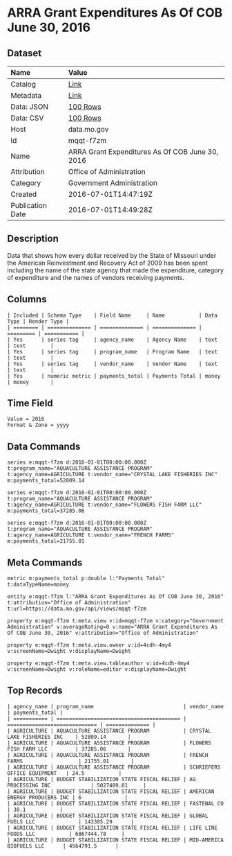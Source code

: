 # ARRA Grant Expenditures As Of COB June 30, 2016

## Dataset

| Name | Value |
| :--- | :---- |
| Catalog | [Link](https://catalog.data.gov/dataset/arra-grant-expenditures-as-of-cob-june-30-2016) |
| Metadata | [Link](https://data.mo.gov/api/views/mqqt-f7zm) |
| Data: JSON | [100 Rows](https://data.mo.gov/api/views/mqqt-f7zm/rows.json?max_rows=100) |
| Data: CSV | [100 Rows](https://data.mo.gov/api/views/mqqt-f7zm/rows.csv?max_rows=100) |
| Host | data.mo.gov |
| Id | mqqt-f7zm |
| Name | ARRA Grant Expenditures As Of COB June 30, 2016 |
| Attribution | Office of Administration |
| Category | Government Administration |
| Created | 2016-07-01T14:47:19Z |
| Publication Date | 2016-07-01T14:49:28Z |

## Description

Data that shows how every dollar received by the State of Missouri under the American Reinvestment and Recovery Act of 2009 has been spent including the name of the state agency that made the expenditure, category of expenditure and the names of vendors receiving payments.

## Columns

```ls
| Included | Schema Type    | Field Name     | Name           | Data Type | Render Type |
| ======== | ============== | ============== | ============== | ========= | =========== |
| Yes      | series tag     | agency_name    | Agency Name    | text      | text        |
| Yes      | series tag     | program_name   | Program Name   | text      | text        |
| Yes      | series tag     | vendor_name    | Vendor Name    | text      | text        |
| Yes      | numeric metric | payments_total | Payments Total | money     | money       |
```

## Time Field

```ls
Value = 2016
Format & Zone = yyyy
```

## Data Commands

```ls
series e:mqqt-f7zm d:2016-01-01T00:00:00.000Z t:program_name="AQUACULTURE ASSISTANCE PROGRAM" t:agency_name=AGRICULTURE t:vendor_name="CRYSTAL LAKE FISHERIES INC" m:payments_total=52809.14

series e:mqqt-f7zm d:2016-01-01T00:00:00.000Z t:program_name="AQUACULTURE ASSISTANCE PROGRAM" t:agency_name=AGRICULTURE t:vendor_name="FLOWERS FISH FARM LLC" m:payments_total=37285.06

series e:mqqt-f7zm d:2016-01-01T00:00:00.000Z t:program_name="AQUACULTURE ASSISTANCE PROGRAM" t:agency_name=AGRICULTURE t:vendor_name="FRENCH FARMS" m:payments_total=21755.01
```

## Meta Commands

```ls
metric m:payments_total p:double l:"Payments Total" t:dataTypeName=money

entity e:mqqt-f7zm l:"ARRA Grant Expenditures As Of COB June 30, 2016" t:attribution="Office of Administration" t:url=https://data.mo.gov/api/views/mqqt-f7zm

property e:mqqt-f7zm t:meta.view v:id=mqqt-f7zm v:category="Government Administration" v:averageRating=0 v:name="ARRA Grant Expenditures As Of COB June 30, 2016" v:attribution="Office of Administration"

property e:mqqt-f7zm t:meta.view.owner v:id=4cdh-4my4 v:screenName=Dwight v:displayName=Dwight

property e:mqqt-f7zm t:meta.view.tableauthor v:id=4cdh-4my4 v:screenName=Dwight v:roleName=editor v:displayName=Dwight
```

## Top Records

```ls
| agency_name | program_name                             | vendor_name                   | payments_total | 
| =========== | ======================================== | ============================= | ============== | 
| AGRICULTURE | AQUACULTURE ASSISTANCE PROGRAM           | CRYSTAL LAKE FISHERIES INC    | 52809.14       | 
| AGRICULTURE | AQUACULTURE ASSISTANCE PROGRAM           | FLOWERS FISH FARM LLC         | 37285.06       | 
| AGRICULTURE | AQUACULTURE ASSISTANCE PROGRAM           | FRENCH FARMS                  | 21755.01       | 
| AGRICULTURE | AQUACULTURE ASSISTANCE PROGRAM           | SCHRIEFERS OFFICE EQUIPMENT   | 24.5           | 
| AGRICULTURE | BUDGET STABILIZATION STATE FISCAL RELIEF | AG PROCESSING INC             | 5027409.01     | 
| AGRICULTURE | BUDGET STABILIZATION STATE FISCAL RELIEF | AMERICAN ENERGY PRODUCERS INC | 6              | 
| AGRICULTURE | BUDGET STABILIZATION STATE FISCAL RELIEF | FASTENAL CO                   | 38.1           | 
| AGRICULTURE | BUDGET STABILIZATION STATE FISCAL RELIEF | GLOBAL FUELS LLC              | 143305.29      | 
| AGRICULTURE | BUDGET STABILIZATION STATE FISCAL RELIEF | LIFE LINE FOODS LLC           | 6867444.78     | 
| AGRICULTURE | BUDGET STABILIZATION STATE FISCAL RELIEF | MID-AMERICA BIOFUELS LLC      | 4564791.5      | 
```